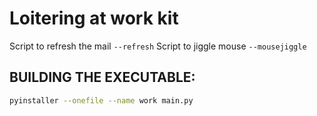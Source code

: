 # Loitering at work kit
Script to refresh the mail `--refresh`
Script to jiggle mouse `--mousejiggle`

## BUILDING THE EXECUTABLE:
``` bash
pyinstaller --onefile --name work main.py
```
